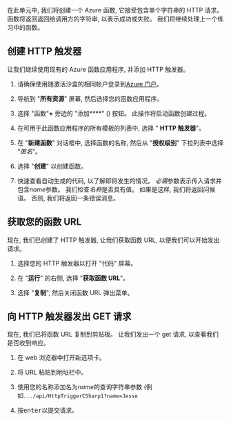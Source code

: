 在此单元中, 我们将创建一个 Azure 函数, 它接受包含单个字符串的 HTTP 请求。 函数将返回返回给调用方的字符串, 以表示成功或失败。 我们将继续处理上一个练习中的函数。

## <a name="create-an-http-trigger"></a>创建 HTTP 触发器

让我们继续使用现有的 Azure 函数应用程序, 并添加 HTTP 触发器。

1. 请确保使用随激活沙盒的相同帐户登录到[Azure 门户](https://portal.azure.com/learn.docs.microsoft.com?azure-portal=true)。

1. 导航到 "**所有资源**" 屏幕, 然后选择您的函数应用程序。

1. 选择 "函数"**+** 旁边的 "添加****" () 按钮。 此操作将启动函数创建过程。

1. 在可用于此函数应用程序的所有模板的列表中, 选择 " **HTTP 触发器**"。

1. 在 "**新建函数**" 对话框中, 选择函数的名称, 然后从 "**授权级别**" 下拉列表中选择 "*匿名*"。
1. 选择 "**创建**" 以创建函数。 

1. 快速查看自动生成的代码, 以了解即将发生的情况。 *必需*参数表示传入请求并包含*name*参数。 我们检查*名称*是否具有值。 如果是这样, 我们将返回问候语。 否则, 我们将返回一条错误消息。

## <a name="get-your-function-url"></a>获取您的函数 URL

现在, 我们已创建了 HTTP 触发器, 让我们获取函数 URL, 以便我们可以开始发出请求。

1. 选择您的 HTTP 触发器以打开 "代码" 屏幕。

1. 在 "**运行**" 的右侧, 选择 "**获取函数 URL**"。

1. 选择 "**复制**", 然后关闭函数 URL 弹出菜单。

## <a name="issue-a-get-request-to-your-http-trigger"></a>向 HTTP 触发器发出 GET 请求

现在, 我们已将函数 URL 复制到剪贴板。 让我们发出一个 get 请求, 以查看我们是否收到响应。

1. 在 web 浏览器中打开新选项卡。

1. 将 URL 粘贴到地址栏中。

1. 使用您的名称添加名为*name*的查询字符串参数 (例如`.../api/HttpTriggerCSharp1?name=Jesse`

1. 按<kbd>enter</kbd>以提交请求。
